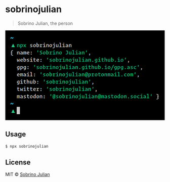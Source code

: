 # sobrinojulian

> Sobrino Julian, the person

![](screenshot.png)

## Usage

```bash
$ npx sobrinojulian
```

## License

MIT © [Sobrino Julian](https://sobrinojulian.github.io)
